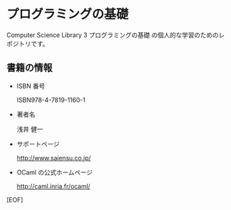 # プログラミングの基礎

Computer Science Library 3 プログラミングの基礎 の個人的な学習のためのレポジトリです。

## 書籍の情報

* ISBN 番号

    ISBN978-4-7819-1160-1

* 著者名

    浅井 健一

* サポートページ

    http://www.saiensu.co.jp/

* OCaml の公式ホームページ

    http://caml.inria.fr/ocaml/

[EOF]
